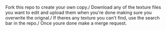 Fork this repo to create your own copy./
Download any of the texture files you want to edit and upload them when you're done making sure you overwrite the orignal./
If theres any texture you can't find, use the search bar in the repo./
Once youre done make a merge request.
